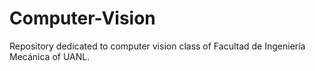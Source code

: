 # Computer-Vision
Repository dedicated to computer vision class of Facultad de Ingeniería Mecánica of UANL. 
